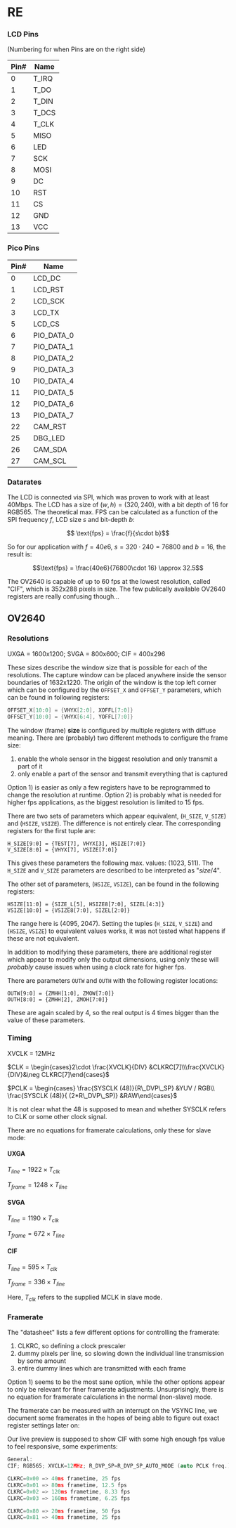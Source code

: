 # RE

### LCD Pins

(Numbering for when Pins are on the right side)

| Pin# | Name  |
| ---- | ----- |
| 0    | T_IRQ |
| 1    | T_DO  |
| 2    | T_DIN |
| 3    | T_DCS |
| 4    | T_CLK |
| 5    | MISO  |
| 6    | LED   |
| 7    | SCK   |
| 8    | MOSI  |
| 9    | DC    |
| 10   | RST   |
| 11   | CS    |
| 12   | GND   |
| 13   | VCC   |


### Pico Pins

| Pin# | Name       |
|------|------------|
| 0    | LCD_DC     |
| 1    | LCD_RST    |
| 2    | LCD_SCK    |
| 3    | LCD_TX     |
| 5    | LCD_CS     |
| 6    | PIO_DATA_0 |
| 7    | PIO_DATA_1 |
| 8    | PIO_DATA_2 |
| 9    | PIO_DATA_3 |
| 10   | PIO_DATA_4 |
| 11   | PIO_DATA_5 |
| 12   | PIO_DATA_6 |
| 13   | PIO_DATA_7 |
| 22   | CAM_RST    |
| 25   | DBG_LED    |
| 26   | CAM_SDA    |
| 27   | CAM_SCL    |


### Datarates

The LCD is connected via SPI, which was proven to work with at least 40Mbps. The LCD has a size of $(w, h) = (320, 240)$, with a bit depth of $16$ for RGB565. The theoretical max. FPS can be calculated as a function of the SPI frequency $f$, LCD size $s$ and bit-depth $b$:

$$ \text{fps} = \frac{f}{s\cdot b}$$

So for our application with $f=40e6$, $s = 320 \cdot 240 =76800$ and $b=16$, the result is:

$$\text{fps} = \frac{40e6}{76800\cdot 16} \approx 32.5$$

The OV2640 is capable of up to 60 fps at the lowest resolution, called "CIF", which is 352x288 pixels in size. The few publically available OV2640 registers are really confusing though...

## OV2640
### Resolutions
UXGA = 1600x1200; SVGA = 800x600; CIF = 400x296

These sizes describe the window size that is possible for each of the resolutions. The capture window can be placed anywhere inside the sensor boundaries of 1632x1220.
The origin of the window is the top left corner which can be configured by the `OFFSET_X` and `OFFSET_Y` parameters, which can be found in following registers:
```c
OFFSET_X[10:0] = {VHYX[2:0], XOFFL[7:0]}
OFFSET_Y[10:0] = {VHYX[6:4], YOFFL[7:0]}
```
The window (frame) **size** is configured by multiple registers with diffuse meaning. There are (probably) two different methods to configure the frame size:
1) enable the whole sensor in the biggest resolution and only transmit a part of it
2) only enable a part of the sensor and transmit everything that is captured

Option 1) is easier as only a few registers have to be reprogrammed to change the resolution at runtime. Option 2) is probably what is needed for higher fps applications, as the biggest resolution is limited to 15 fps.

There are two sets of parameters which appear equivalent, (`H_SIZE`, `V_SIZE`) and (`HSIZE`, `VSIZE`). The difference is not entirely clear. The corresponding registers for the first tuple are:
```
H_SIZE[9:0] = {TEST[7], VHYX[3], HSIZE[7:0]}
V_SIZE[8:0] = {VHYX[7], VSIZE[7:0]}
```
This gives these parameters the following max. values: (1023, 511). The `H_SIZE` and `V_SIZE` parameters are described to be interpreted as "*size*/4".

The other set of parameters, (`HSIZE`, `VSIZE`), can be found in the following registers:
```
HSIZE[11:0] = {SIZE_L[5], HSIZE8[7:0], SIZEL[4:3]}
VSIZE[10:0] = {VSIZE8[7:0], SIZEL[2:0]}
```
The range here is (4095, 2047).
Setting the tuples (`H_SIZE`, `V_SIZE`) and (`HSIZE`, `VSIZE`) to equivalent values works, it was not tested what happens if these are not equivalent.

In addition to modifying these parameters, there are additional register which appear to modify only the output dimensions, using only these will *probably* cause issues when using a clock rate for higher fps.

There are parameters `OUTW` and `OUTH` with the following register locations:
```
OUTW[9:0] = {ZMHH[1:0], ZMOW[7:0]}
OUTH[8:0] = {ZMHH[2], ZMOH[7:0]}
```
These are again scaled by $4$, so the real output is 4 times bigger than the value of these parameters.

### Timing
XVCLK = 12MHz

$CLK = \begin{cases}2\cdot \frac{XVCLK}{DIV} &CLKRC[7]\\\frac{XVCLK}{DIV}&\neg CLKRC[7]\end{cases}$

$PCLK = \begin{cases} \frac{SYSCLK (48)}{R\_DVP\_SP} &YUV / RGB\\ \frac{SYSCLK (48)}{ (2*R\_DVP\_SP)} &RAW\end{cases}$

It is not clear what the 48 is supposed to mean and whether SYSCLK refers to CLK or some other clock signal.

There are no equations for framerate calculations, only these for slave mode:
#### UXGA
$T_{line} = 1922 \times T_{clk}$

$T_{frame} = 1248 \times T_{line}$
#### SVGA
$T_{line} = 1190 \times T_{clk}$

$T_{frame} = 672 \times T_{line}$
#### CIF
$T_{line} = 595 \times T_{clk}$

$T_{frame} = 336 \times T_{line}$

Here, $T_{clk}$ refers to the supplied MCLK in slave mode.


### Framerate

The "datasheet" lists a few different options for controlling the framerate:
1) CLKRC, so defining a clock prescaler
2) dummy pixels per line, so slowing down the individual line transmission by some amount
3) entire dummy lines which are transmitted with each frame

Option 1) seems to be the most sane option, while the other options appear to only be relevant for finer framerate adjustments. Unsurprisingly, there is no equation for framerate calculations in the normal (non-slave) mode.

The framerate can be measured with an interrupt on the VSYNC line, we document some framerates in the hopes of being able to figure out exact register settings later on:

Our live preview is supposed to show CIF with some high enough fps value to feel responsive, some experiments:
```c
General:
CIF; RGB565; XVCLK=12MHz; R_DVP_SP=R_DVP_SP_AUTO_MODE (auto PCLK freq.)

CLKRC=0x00 => 40ms frametime, 25 fps
CLKRC=0x01 => 80ms frametime, 12.5 fps
CLKRC=0x02 => 120ms frametime, 8.33 fps
CLKRC=0x03 => 160ms frametime, 6.25 fps

CLKRC=0x80 => 20ms frametime, 50 fps
CLKRC=0x81 => 40ms frametime, 25 fps

```
